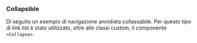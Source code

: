 ### Collapsible

Di seguito un esempio di navigazione annidiata collassabile.
Per questo tipo di link list è stato utilizzato, oltre alle classi custom, il componente `<Collapse>`.

<!-- STORY -->

